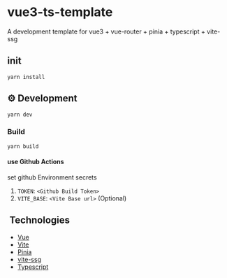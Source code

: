 # vue3-ts-template

A development template for vue3 + vue-router + pinia + typescript + vite-ssg

## init

```shell
yarn install
```

## ⚙️ Development

```shell
yarn dev
```

### Build

```shell
yarn build
```

#### use Github Actions

set github Environment secrets

1. `TOKEN`: `<Github Build Token>`
2. `VITE_BASE`: `<Vite Base url>` (Optional)

## ️ Technologies

- [Vue](https://vuejs.org/)
- [Vite](https://vitejs.dev/)
- [Pinia](https://pinia.vuejs.org/)
- [vite-ssg](https://github.com/antfu/vite-ssg)
- [Typescript](https://www.typescriptlang.org/)
